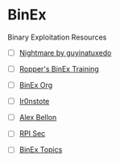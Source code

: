 # BinEx
Binary Exploitation Resources

- [ ] [Nightmare by guyinatuxedo](https://github.com/guyinatuxedo/nightmare)
- [ ] [Ropper's BinEx Training](https://www.hoppersroppers.org/roadmap/training/pwning.html)
- [ ] [BinEx Org](https://www.binaryexploitation.org/)
- [ ] [Ir0nstote](https://ir0nstone.gitbook.io/notes/)
- [ ] [Alex Bellon](https://github.com/alex-bellon/cybersecurity-resources/blob/master/binary-exploitation.md)
- [ ] [RPI Sec](https://github.com/RPISEC/MBE)
- [ ] [BinEx Topics](https://github.com/topics/binary-exploitation)


